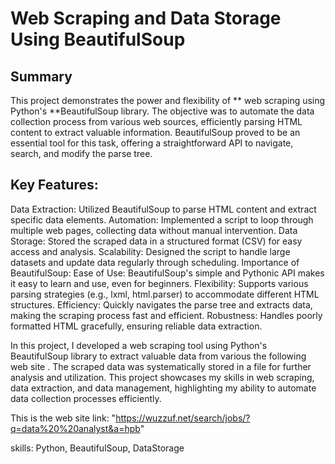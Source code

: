 <h1> Web Scraping and Data Storage Using BeautifulSoup </h1>


<h2> Summary</h2>

This project demonstrates the power and flexibility of ** web scraping using Python's **BeautifulSoup library. The objective was to automate the data collection process from various web sources, efficiently parsing HTML content to extract valuable information. 
BeautifulSoup proved to be an essential tool for this task, offering a straightforward API to navigate, search, and modify the parse tree.

<h2> Key Features:</h2>

Data Extraction: Utilized BeautifulSoup to parse HTML content and extract specific data elements.
Automation: Implemented a script to loop through multiple web pages, collecting data without manual intervention.
Data Storage: Stored the scraped data in a structured format (CSV) for easy access and analysis.
Scalability: Designed the script to handle large datasets and update data regularly through scheduling.
Importance of BeautifulSoup:
Ease of Use: BeautifulSoup's simple and Pythonic API makes it easy to learn and use, even for beginners.
Flexibility: Supports various parsing strategies (e.g., lxml, html.parser) to accommodate different HTML structures.
Efficiency: Quickly navigates the parse tree and extracts data, making the scraping process fast and efficient.
Robustness: Handles poorly formatted HTML gracefully, ensuring reliable data extraction.


























In this project, I developed a web scraping tool using Python's BeautifulSoup library to extract valuable data from various the following web site . The scraped data was systematically stored in a file for further analysis and utilization. This project showcases my skills in web scraping, data extraction, and data management, highlighting my ability to automate data collection processes efficiently.



This is the web site link: "https://wuzzuf.net/search/jobs/?q=data%20%20analyst&a=hpb"

skills: Python, BeautifulSoup, DataStorage
